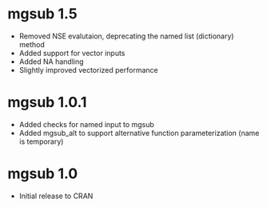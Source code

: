 # mgsub 1.5

* Removed NSE evalutaion, deprecating the named list (dictionary) method
* Added support for vector inputs
* Added NA handling
* Slightly improved vectorized performance

# mgsub 1.0.1

* Added checks for named input to mgsub
* Added mgsub_alt to support alternative function parameterization (name is temporary)

# mgsub 1.0

* Initial release to CRAN